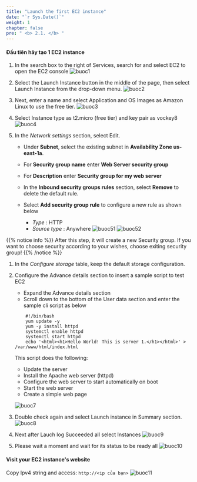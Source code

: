 ```yaml
---
title: "Launch the first EC2 instance"
date: "`r Sys.Date()`"
weight: 1
chapter: false
pre: " <b> 2.1. </b> "
---
```


#### Đầu tiên hãy tạo 1 EC2 instance

1. In the search box to the right of Services, search for and select EC2 to open the EC2 console
   ![buoc1](/images/2.Lab1/lab-21/lab-21-1.png?height=350px&width=500px)
2. Select the Launch Instance button in the middle of the page, then select Launch Instance from the drop-down menu.
   ![buoc2](/images/2.Lab1/lab-21/lab-21-2.png?height=300px&width=500px)
3. Next, enter a name and select Application and OS Images as Amazon Linux to use the free tier.
   ![buoc3](/images/2.Lab1/lab-21/lab-21-3.png?height=550px&width=480px)
4. Select Instance type as t2.micro (free tier) and key pair as vockey8
   ![buoc4](/images/2.Lab1/lab-21/lab-21-4.png?height=380px&width=500px)
5. In the _Network settings_ section, select Edit.

    - Under **Subnet**, select the existing subnet in **Availability Zone us-east-1a**.

    - For **Security group name** enter **Web Server security group**
    - For **Description** enter **Security group for my web server**
    - In the **Inbound security groups rules** section, select **Remove** to delete the default rule.
    - Select **Add security group rule** to configure a new rule as shown below
        - _Type_ : HTTP
        - _Source type_ : Anywhere
          ![buoc51](/images/2.Lab1/lab-21/lab-21-5.png?height=550px&width=480px)
          ![buoc52](/images/2.Lab1/lab-21/lab-21-6.png?height=450px&width=480px)

{{% notice info %}}
After this step, it will create a new Security group. If you want to choose security according to your wishes, choose exiting security group!
{{% /notice %}}

1. In the _Configure storage_ table, keep the default storage configuration.
2. Configure the Advance details section to insert a sample script to test EC2

    - Expand the Advance details section
    - Scroll down to the bottom of the User data section and enter the sample cli script as below

    ```
        #!/bin/bash
        yum update -y
        yum -y install httpd
        systemctl enable httpd
        systemctl start httpd
        echo '<html><h1>Hello World! This is server 1.</h1></html>' > /var/www/html/index.html
    ```

    This script does the following:

    - Update the server
    - Install the Apache web server (httpd)
    - Configure the web server to start automatically on boot
    - Start the web server
    - Create a simple web page

    ![buoc7](/images/2.Lab1/lab-21/lab-21-7.png?height=350px&width=480px)

3. Double check again and select Launch instance in Summary section.
   ![buoc8](/images/2.Lab1/lab-21/lab-21-8.png?height=500px&width=240px)
4. Next after Lauch log Succeeded all select Instances
   ![buoc9](/images/2.Lab1/lab-21/lab-21-9.png?height=350px&width=480px)
5. Please wait a moment and wait for its status to be ready all
   ![buoc10](/images/2.Lab1/lab-21/lab-21-10.png?height=400px&width=900px)

#### Visit your EC2 instance's website

Copy Ipv4 string and access: `http://<ip của bạn>`
![buoc11](/images/2.Lab1/lab-21/lab-21-11.png?height=200px&width=600px)
